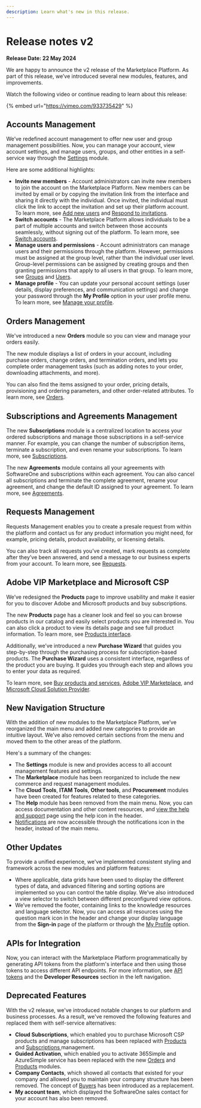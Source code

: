 ```yaml
---
description: Learn what's new in this release.
---
```


# Release notes v2

**Release Date: 22 May 2024**

We are happy to announce the v2 release of the Marketplace Platform. As part of this release, we’ve introduced several new modules, features, and improvements.

Watch the following video or continue reading to learn about this release:

{% embed url="https://vimeo.com/933735429" %}

## Accounts Management

We’ve redefined account management to offer new user and group management possibilities. Now, you can manage your account, view account settings, and manage users, groups, and other entities in a self-service way through the [Settings](../../platform-modules/settings/) module.

Here are some additional highlights:&#x20;

* **Invite new members** - Account administrators can invite new members to join the account on the Marketplace Platform. New members can be invited by email or by copying the invitation link from the interface and sharing it directly with the individual. Once invited, the individual must click the link to accept the invitation and set up their platform account. To learn more, see [Add new users](../../platform-modules/settings/users/add-new-users.md) and [Respond to invitations](../../platform-modules/settings/users/respond-to-invitations.md).
* **Switch accounts** - The Marketplace Platform allows individuals to be a part of multiple accounts and switch between those accounts seamlessly, without signing out of the platform. To learn more, see [Switch accounts](../../getting-started/platform-basics/switch-account.md).&#x20;
* **Manage users and permissions** - Account administrators can manage users and their permissions through the platform. However, permissions must be assigned at the group level, rather than the individual user level. Group-level permissions can be assigned by creating groups and then granting permissions that apply to all users in that group. To learn more, see [Groups](../../platform-modules/settings/groups/) and [Users](../../platform-modules/settings/users/).
* **Manage profile** - You can update your personal account settings (user details, display preferences, and communication settings) and change your password through the **My Profile** option in your user profile menu. To learn more, see [Manage your profile](../../getting-started/platform-basics/manage-profile.md).

## Orders Management

We've introduced a new **Orders** module so you can view and manage your orders easily.

The new module displays a list of orders in your account, including purchase orders, change orders, and termination orders, and lets you complete order management tasks (such as adding notes to your order, downloading attachments, and more).

You can also find the items assigned to your order, pricing details, provisioning and ordering parameters, and other order-related attributes. To learn more, see [Orders](../../platform-modules/marketplace/orders/).

## Subscriptions and Agreements Management&#x20;

The new **Subscriptions** module is a centralized location to access your ordered subscriptions and manage those subscriptions in a self-service manner. For example, you can change the number of subscription items, terminate a subscription, and even rename your subscriptions. To learn more, see [Subscriptions](../../platform-modules/marketplace/subscriptions/).

The new **Agreements** module contains all your agreements with SoftwareOne and subscriptions within each agreement. You can also cancel all subscriptions and terminate the complete agreement, rename your agreement, and change the default ID assigned to your agreement. To learn more, see [Agreements](../../platform-modules/marketplace/agreements/).

## Requests Management

Requests Management enables you to create a presale request from within the platform and contact us for any product information you might need, for example, pricing details, product availability, or licensing details.&#x20;

You can also track all requests you’ve created, mark requests as complete after they’ve been answered, and send a message to our business experts from your account. To learn more, see [Requests](../../platform-modules/marketplace/requests/).

## Adobe VIP Marketplace and Microsoft CSP

We’ve redesigned the **Products** page to improve usability and make it easier for you to discover Adobe and Microsoft products and buy subscriptions. &#x20;

The new **Products** page has a cleaner look and feel so you can browse products in our catalog and easily select products you are interested in. You can also click a product to view its details page and see full product information. To learn more, see [Products interface](../../platform-modules/marketplace/products/products-interface.md)_._

Additionally, we’ve introduced a new **Purchase Wizard** that guides you step-by-step through the purchasing process for subscription-based products. The **Purchase Wizard** uses a consistent interface, regardless of the product you are buying. It guides you through each step and allows you to enter your data as required.&#x20;

To learn more, see [Buy products and services](../../platform-modules/marketplace/products/buy-products-and-services.md), [Adobe VIP Marketplace](../../extensions/adobe-vip-marketplace/), and [Microsoft Cloud Solution Provider](../../extensions/microsoft-cloud-solution-provider/).

## New Navigation Structure&#x20;

With the addition of new modules to the Marketplace Platform, we’ve reorganized the main menu and added new categories to provide an intuitive layout. We’ve also removed certain sections from the menu and moved them to the other areas of the platform.

Here's a summary of the changes:

* The **Settings** module is new and provides access to all account management features and settings.
* The **Marketplace** module has been reorganized to include the new commerce and request management modules.&#x20;
* The **Cloud Tools**, **ITAM Tools**, **Other tools**, and **Procurement** modules have been created for features related to these categories.
* The **Help** module has been removed from the main menu. Now, you can access documentation and other content resources, and [view the help and support](../getting-support.md) page using the help icon in the header.&#x20;
* [Notifications](../../getting-started/platform-basics/view-notifications.md) are now accessible through the notifications icon in the header, instead of the main menu.

## Other Updates

To provide a unified experience, we've implemented consistent styling and framework across the new modules and platform features:

* Where applicable, data grids have been used to display the different types of data, and advanced filtering and sorting options are implemented so you can control the table display. We’ve also introduced a view selector to switch between different preconfigured view options.
* We’ve removed the footer, containing links to the knowledge resources and language selector. Now, you can access all resources using the question mark icon in the header and change your display language from the **Sign-in** page of the platform or through the [My Profile](../../getting-started/platform-basics/manage-profile.md) option.

## APIs for Integration

Now, you can interact with the Marketplace Platform programmatically by generating API tokens from the platform's interface and then using those tokens to access different API endpoints. For more information, see [API tokens](../../platform-modules/settings/api-tokens/) and the **Developer Resources** section in the left navigation.

## Deprecated Features

With the v2 release, we've introduced notable changes to our platform and business processes. As a result, we've removed the following features and replaced them with self-service alternatives:

* **Cloud Subscriptions**, which enabled you to purchase Microsoft CSP products and manage subscriptions has been replaced with [Products](../../platform-modules/marketplace/products/) and [Subscriptions ](../../platform-modules/marketplace/subscriptions/)management.&#x20;
* **Guided Activation**, which enabled you to activate 365Simple and AzureSimple service has been replaced with the new [Orders](../../platform-modules/marketplace/orders/) and [Products](../../platform-modules/marketplace/products/) modules.&#x20;
* **Company Contacts**, which showed all contacts that existed for your company and allowed you to maintain your company structure has been removed. The concept of [Buyers](../../platform-modules/settings/buyers/) has been introduced as a replacement.
* **My account team**, which displayed the SoftwareOne sales contact for your account has also been removed.&#x20;
